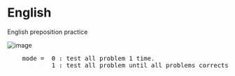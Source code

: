 # English
English preposition practice

![image](https://user-images.githubusercontent.com/80030558/176330712-b20d8d9a-4084-40de-a303-96cac7e2dcc5.png)
<pre>
    mode =  0 : test all problem 1 time.
            1 : test all problem until all problems corrects.
